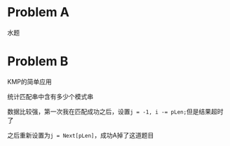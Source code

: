 # Problem A

水题

# Problem B

KMP的简单应用

统计匹配串中含有多少个模式串

数据比较强，第一次我在匹配成功之后，设置`j = -1, i -= pLen;`但是结果超时了

之后重新设置为`j = Next[pLen]`，成功A掉了这道题目